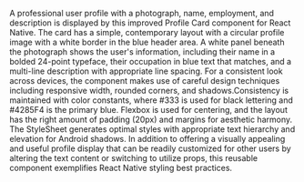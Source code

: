 A professional user profile with a photograph, name, employment, and description is displayed by this improved Profile Card component for React Native.  The card has a simple, contemporary layout with a circular profile image with a white border in the blue header area.  A white panel beneath the photograph shows the user's information, including their name in a bolded 24-point typeface, their occupation in blue text that matches, and a multi-line description with appropriate line spacing.  For a consistent look across devices, the component makes use of careful design techniques including responsive width, rounded corners, and shadows.Consistency is maintained with color constants, where #333 is used for black lettering and #4285F4 is the primary blue.  Flexbox is used for centering, and the layout has the right amount of padding (20px) and margins for aesthetic harmony.  The StyleSheet generates optimal styles with appropriate text hierarchy and elevation for Android shadows.  In addition to offering a visually appealing and useful profile display that can be readily customized for other users by altering the text content or switching to utilize props, this reusable component exemplifies React Native styling best practices.
